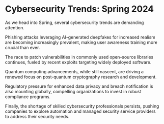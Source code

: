 # Cybersecurity Trends: Spring 2024

As we head into Spring, several cybersecurity trends are demanding attention.

Phishing attacks leveraging AI-generated deepfakes for increased realism are becoming increasingly prevalent, making user awareness training more crucial than ever.

The race to patch vulnerabilities in commonly used open-source libraries continues, fueled by recent exploits targeting widely deployed software.

Quantum computing advancements, while still nascent, are driving a renewed focus on post-quantum cryptography research and development.

Regulatory pressure for enhanced data privacy and breach notification is also mounting globally, compelling organizations to invest in robust compliance programs.

Finally, the shortage of skilled cybersecurity professionals persists, pushing companies to explore automation and managed security service providers to address their security needs.
